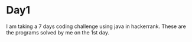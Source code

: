 # Day1
I am taking a 7 days coding challenge using java in hackerrank. These are the programs solved by me on the 1st day.
